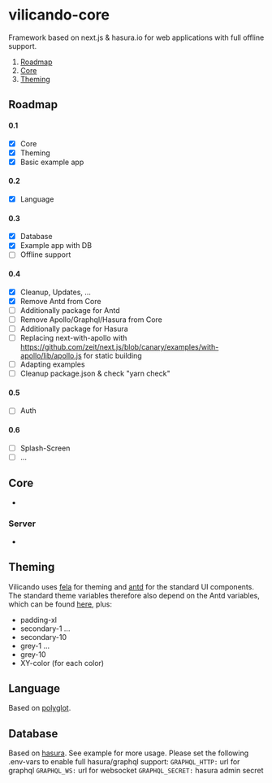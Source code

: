 # vilicando-core

Framework based on next.js & hasura.io for web applications with full offline support.

1. [Roadmap](#roadmap)
2. [Core](#core)
3. [Theming](#theming)

## Roadmap

#### 0.1

- [x] Core
- [x] Theming
- [x] Basic example app

#### 0.2

- [x] Language

#### 0.3

- [x] Database
- [x] Example app with DB
- [ ] Offline support

#### 0.4

- [x] Cleanup, Updates, ...
- [x] Remove Antd from Core
- [ ] Additionally package for Antd
- [ ] Remove Apollo/Graphql/Hasura from Core
- [ ] Additionally package for Hasura
- [ ] Replacing next-with-apollo with https://github.com/zeit/next.js/blob/canary/examples/with-apollo/lib/apollo.js for static building
- [ ] Adapting examples
- [ ] Cleanup package.json & check "yarn check"

#### 0.5

- [ ] Auth

#### 0.6

- [ ] Splash-Screen
- [ ] ...

## Core

-

### Server

-

## Theming

Vilicando uses [fela](http://fela.js.org) for theming and [antd](https://ant.design/) for the standard UI components. The standard theme variables therefore also depend on the Antd variables, which can be found [here](https://github.com/ant-design/ant-design/blob/master/components/style/themes/default.less), plus:

- padding-xl
- secondary-1
  ...
- secondary-10
- grey-1
  ...
- grey-10
- XY-color (for each color)

## Language

Based on [polyglot](https://github.com/airbnb/polyglot.js#options-overview).

## Database

Based on [hasura](https://hasura.io).
See example for more usage.
Please set the following .env-vars to enable full hasura/graphql support:
`GRAPHQL_HTTP:` url for graphql
`GRAPHQL_WS:` url for websocket
`GRAPHQL_SECRET:` hasura admin secret

